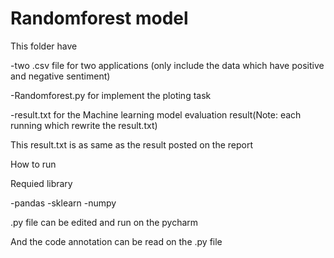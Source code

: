 # Randomforest model

This folder have 

-two .csv file for two applications (only include the data which have positive and negative sentiment)

-Randomforest.py for implement the ploting task

-result.txt for the Machine learning model evaluation result(Note: each running which rewrite the result.txt)

This result.txt is as same as the result posted on the report

How to run

Requied library

-pandas
-sklearn
-numpy

.py file can be edited and run on the pycharm 

And the code annotation can be read on the .py file

